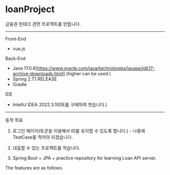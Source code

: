 # loanProject
금융권 핀테크 관련 프로젝트를 만듭니다.

---
Front-End
 - vue.js

Back-End
 - Java 17.0.6[https://www.oracle.com/java/technologies/javase/jdk17-archive-downloads.html] (higher can be used.)
 - Spring 2.7.1.RELEASE
 - Gradle
   
IDE
 - IntelliJ IDEA 2022.3.1(IDE를 구매하여 썻습니다.)

---
동작 목표
1. 로그인 페이지(토큰을 이용해서 ID를 유지할 수 있도록 합니다.) - 나중에 TestCase를 적어야 되겠습니다.
2. 대출할 수 있는 프로젝트를 적습니다.

3. Spring Boot + JPA + practice repository for learning Loan API server.

The features are as follows.


